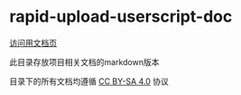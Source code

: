 # rapid-upload-userscript-doc

[访问用文档页](https://mengzonefire.code.misakanet.cn/rapid-upload-userscript-doc-v2)

此目录存放项目相关文档的markdown版本

目录下的所有文档均遵循 [CC BY-SA 4.0](https://creativecommons.org/licenses/by-sa/4.0/deed.zh) 协议